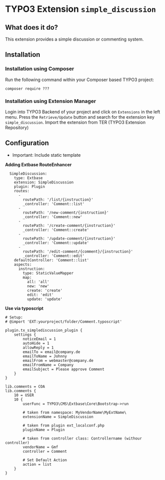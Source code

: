 # TYPO3 Extension `simple_discussion`

## What does it do?

This extension provides a simple discussion or commenting system.

## Installation

### Installation using Composer

Run the following command within your Composer based TYPO3 project:

```
composer require ???
```

### Installation using Extension Manager

Login into TYPO3 Backend of your project and click on `Extensions` in the left menu.
Press the `Retrieve/Update` button and search for the extension key `simple_discussion`.
Import the extension from TER (TYPO3 Extension Repository)

## Configuration

- Important: Include static template

__Adding Extbase RouteEnhancer__

```
  SimpleDiscussion:
    type: Extbase
    extension: SimpleDiscussion
    plugin: Plugin
    routes:
      -
        routePath: '/list/{instruction}'
        _controller: 'Comment::list'
      -
        routePath: '/new-comment/{instruction}'
        _controller: 'Comment::new'
      -
        routePath: '/create-comment/{instruction}'
        _controller: 'Comment::create'
      -
        routePath: '/update-comment/{instruction}'
        _controller: 'Comment::update'
      -
        routePath: '/edit-comment/{comment}/{instruction}'
        _controller: 'Comment::edit'
    defaultController: 'Comment::list'
    aspects:
      instruction:
        type: StaticValueMapper
        map:
          all: 'all'
          new: 'new'
          create: 'create'
          edit: 'edit'
          update: 'update'
```

__Use via typoscript__

```
# Setup:
# @import 'EXT:yourproject/folder/Comment.typoscript'

plugin.tx_simplediscussion_plugin {
	settings {
		noticeEmail = 1
		autoHide = 1
		allowReply = 1
		emailTo = email@company.de
		emailToName = Johnny
		emailFrom = webmaster@company.de
		emailFromName = Company
		emailSubject = Please approve Comment
	}
}

lib.comments = COA
lib.comments {
	10 = USER
	10 {
		userFunc = TYPO3\CMS\Extbase\Core\Bootstrap->run

		# taken from namespace: MyVendorName\MyExtName\
		extensionName = SimpleDiscussion

		# taken from plugin ext_localconf.php
		pluginName = Plugin

		# taken from controller class: Controllername (withour controller)
		vendorName = Gmf
		controller = Comment

    	# Set Default Action
    	action = list
	}
}
```
